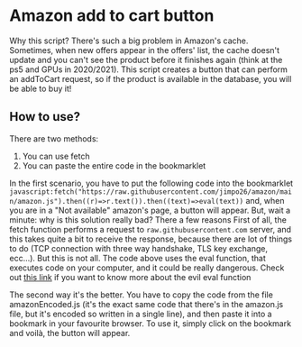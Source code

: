 
# Amazon add to cart button
Why this script? 
There's such a big problem in Amazon's cache. Sometimes, when new offers appear in the offers' list, the cache doesn't update and you can't see the product before it finishes again (think at the ps5 and GPUs in 2020/2021). 
This script creates a button that can perform an addToCart request, so if the product is available in the database, you will be able to buy it!
## How to use?
There are two methods:

1. You can use fetch 
2. You can paste the entire code in the bookmarklet

In the first scenario, you have to put the following code into the bookmarklet
`
javascript:fetch("https://raw.githubusercontent.com/jimpo26/amazon/main/amazon.js").then((r)=>r.text()).then((text)=>eval(text))
`
and, when you are in a "Not available" amazon's page, a button will appear. 
But, wait a minute: why is this solution really bad?
There a few reasons
First of all, the fetch function performs a request to `raw.githubusercontent.com` server, and this takes quite a bit to receive the response, because there are lot of things to do (TCP connection with three way handshake, TLS key exchange, ecc...).
But this is not all. The code above uses the eval function, that executes code on your computer, and it could be really dangerous. Check out [this link](https://stackoverflow.com/questions/18269797/what-does-eval-do-and-why-its-evil) if you want to know more about the evil eval function

The second way it's the better. You have to copy the code from the file amazonEncoded.js (it's the exact same code that there's in the amazon.js file, but it's encoded so written in a single line), and then paste it into a bookmark in your favourite browser. To use it, simply click on the bookmark and voilà, the button will appear.
